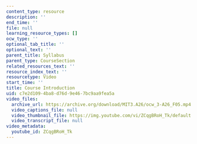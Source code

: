 ```yaml
---
content_type: resource
description: ''
end_time: ''
file: null
learning_resource_types: []
ocw_type: ''
optional_tab_title: ''
optional_text: ''
parent_title: Syllabus
parent_type: CourseSection
related_resources_text: ''
resource_index_text: ''
resourcetype: Video
start_time: ''
title: Course Introduction
uid: c7e2d109-4ba8-d76d-9e46-7bc9aa9fea5a
video_files:
  archive_url: https://archive.org/download/MIT3.A26/ocw_3-A26_F05.mp4
  video_captions_file: null
  video_thumbnail_file: https://img.youtube.com/vi/ZCqgBRoH_Tk/default.jpg
  video_transcript_file: null
video_metadata:
  youtube_id: ZCqgBRoH_Tk
---
```


